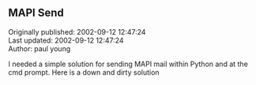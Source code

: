 ## MAPI Send  
Originally published: 2002-09-12 12:47:24  
Last updated: 2002-09-12 12:47:24  
Author: paul young  
  
I needed a simple solution for sending MAPI mail within Python and at the cmd prompt. Here is a down and dirty solution